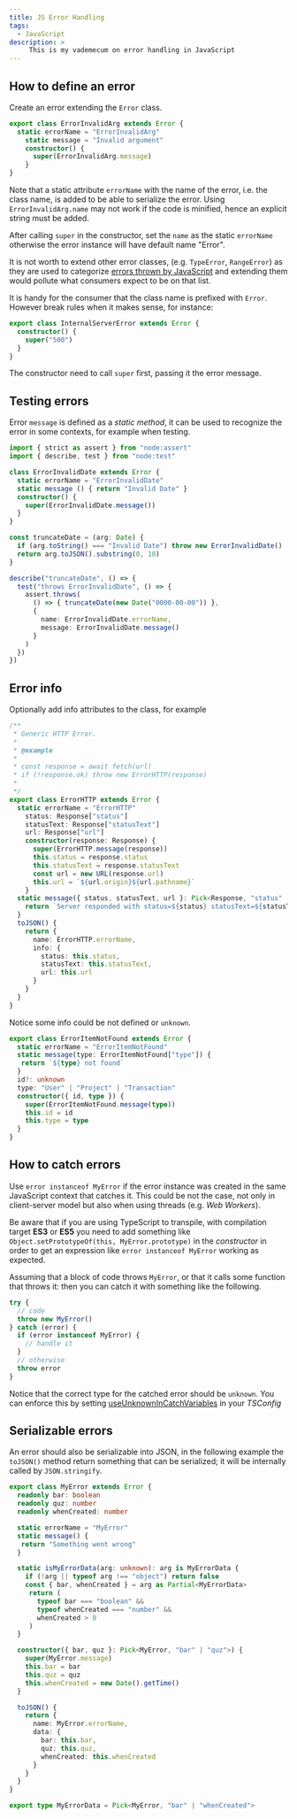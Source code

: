 ```yaml
---
title: JS Error Handling
tags:
  - JavaScript
description: >
     This is my vademecum on error handling in JavaScript
---
```


## How to define an error

Create an error extending the `Error` class.

```ts
export class ErrorInvalidArg extends Error {
  static errorName = "ErrorInvalidArg"
    static message = "Invalid argument"
    constructor() {
      super(ErrorInvalidArg.message)
    }
}
```

Note that a static attribute `errorName` with the name of the error, i.e. the class name,
is added to be able to serialize the error. Using `ErrorInvalidArg.name` may not work if the code is minified, hence an explicit string must be added.

After calling `super` in the constructor, set the `name` as the static `errorName` otherwise the error instance will have default name "Error".

It is not worth to extend other error classes, (e.g. `TypeError`, `RangeError`)
as they are used to categorize [errors thrown by JavaScript](https://developer.mozilla.org/en-US/docs/Web/JavaScript/Reference/Errors) and extending them would pollute what consumers expect to be on that list.

It is handy for the consumer that the class name is prefixed with `Error`.
However break rules when it makes sense, for instance:

```ts
export class InternalServerError extends Error {
  constructor() {
    super("500")
  }
}
```

The constructor need to call `super` first, passing it the error message.

## Testing errors

Error `message` is defined as a _static method_, it can be used to recognize the error in some contexts, for example when testing.

```ts
import { strict as assert } from "node:assert"
import { describe, test } from "node:test"

class ErrorInvalidDate extends Error {
  static errorName = "ErrorInvalidDate"
  static message () { return "Invalid Date" }
  constructor() {
    super(ErrorInvalidDate.message())
  }
}

const truncateDate = (arg: Date) {
  if (arg.toString() === "Invalid Date") throw new ErrorInvalidDate()
  return arg.toJSON().substring(0, 10)
}

describe("truncateDate", () => {
  test("throws ErrorInvalidDate", () => {
    assert.throws(
      () => { truncateDate(new Date("0000-00-00")) },
      {
        name: ErrorInvalidDate.errorName,
        message: ErrorInvalidDate.message()
      }
    )
  })
})
```

## Error info

Optionally add info attributes to the class, for example

```ts
/**
 * Generic HTTP Error.
 *
 * @example
 *
 * const response = await fetch(url)
 * if (!response.ok) throw new ErrorHTTP(response)
 *
 */
export class ErrorHTTP extends Error {
  static errorName = "ErrorHTTP"
    status: Response["status"]
    statusText: Response["statusText"]
    url: Response["url"]
    constructor(response: Response) {
      super(ErrorHTTP.message(response))
      this.status = response.status
      this.statusText = response.statusText
      const url = new URL(response.url)
      this.url = `${url.origin}${url.pathname}`
    }
  static message({ status, statusText, url }: Pick<Response, "status" | "statusText" | "url">) {
    return `Server responded with status=${status} statusText=${statusText} on URL=${url}`
  }
  toJSON() {
    return {
      name: ErrorHTTP.errorName,
      info: {
        status: this.status,
        statusText: this.statusText,
        url: this.url
      }
    }
  }
}
```

Notice some info could be not defined or `unknown`.

```ts
export class ErrorItemNotFound extends Error {
  static errorName = "ErrorItemNotFound"
  static message(type: ErrorItemNotFound["type"]) {
   return `${type} not found`
  }
  id?: unknown
  type: "User" | "Project" | "Transaction"
  constructor({ id, type }) {
    super(ErrorItemNotFound.message(type))
    this.id = id
    this.type = type
  }
}
```

## How to catch errors

Use `error instanceof MyError` if the error instance was created in the same JavaScript context that catches it.
This could be not the case, not only in client-server model but also when using threads (e.g. _Web Workers_).

<div class="paper warning">
Be aware that if you are using TypeScript to transpile, with compilation target <b>ES3</b> or <b>ES5</b> you need to add something like <code>Object.setPrototypeOf(this, MyError.prototype)</code> in the <i>constructor</i> in order to get an expression like <code>error instanceof MyError</code> working as expected.
</div>

Assuming that a block of code throws `MyError`, or that it calls some function that throws it: then you can catch it with something like the following.

```ts
try {
  // code
  throw new MyError()
} catch (error) {
  if (error instanceof MyError) {
    // handle it
  }
  // otherwise
  throw error
}
```

<div class="paper info">
Notice that the correct type for the catched error should be <code>unknown</code>.
You can enforce this by setting <a href="https://www.typescriptlang.org/tsconfig/#useUnknownInCatchVariables">useUnknownInCatchVariables</a> in your <em>TSConfig</em>
</div>

## Serializable errors

An error should also be serializable into JSON, in the following example the
`toJSON()` method return something that can be serialized; it will be internally called by `JSON.stringify`.

```ts
export class MyError extends Error {
  readonly bar: boolean
  readonly quz: number
  readonly whenCreated: number

  static errorName = "MyError"
  static message() {
   return "Something went wrong"
  }

  static isMyErrorData(arg: unknown): arg is MyErrorData {
    if (!arg || typeof arg !== "object") return false
    const { bar, whenCreated } = arg as Partial<MyErrorData>
     return (
       typeof bar === "boolean" &&
       typeof whenCreated === "number" &&
       whenCreated > 0
     )
  }

  constructor({ bar, quz }: Pick<MyError, "bar" | "quz">) {
    super(MyError.message)
    this.bar = bar
    this.quz = quz
    this.whenCreated = new Date().getTime()
  }

  toJSON() {
    return {
      name: MyError.errorName,
      data: {
        bar: this.bar,
        quz: this.quz,
        whenCreated: this.whenCreated
      }
    }
  }
}

export type MyErrorData = Pick<MyError, "bar" | "whenCreated">
```
